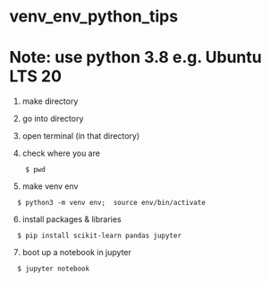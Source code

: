 # venv_env_python_tips


# Note: use python 3.8 e.g. Ubuntu LTS 20

1. make directory

2. go into directory 

3. open terminal (in that directory)

4. check where you are
```
    $ pwd
```
5. make venv env
```
  $ python3 -m venv env;  source env/bin/activate
```
6. install packages & libraries
```
  $ pip install scikit-learn pandas jupyter
```

7. boot up a notebook in jupyter
```
  $ jupyter notebook
```
